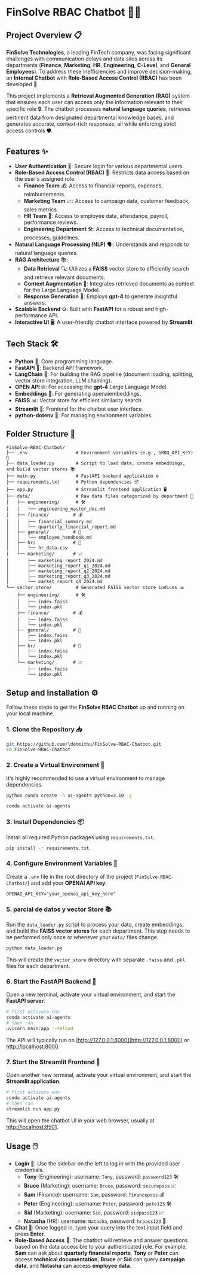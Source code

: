 # FinSolve RBAC Chatbot 🤖💼

## Project Overview 📋
**FinSolve Technologies**, a leading FinTech company, was facing significant challenges with communication delays and data silos across its departments (**Finance**, **Marketing**, **HR**, **Engineering**, **C-Level**, and **General Employees**). To address these inefficiencies and improve decision-making, an **Internal Chatbot** with **Role-Based Access Control (RBAC)** has been developed 🚀.

This project implements a **Retrieval Augmented Generation (RAG)** system that ensures each user can access only the information relevant to their specific role 🔒. The chatbot processes **natural language queries**, retrieves pertinent data from designated departmental knowledge bases, and generates accurate, context-rich responses, all while enforcing strict access controls 🛡️.

## Features ✨
- **User Authentication** 🔑: Secure login for various departmental users.
- **Role-Based Access Control (RBAC)** 🔐: Restricts data access based on the user's assigned role.
  - **Finance Team** 💰: Access to financial reports, expenses, reimbursements.
  - **Marketing Team** 📈: Access to campaign data, customer feedback, sales metrics.
  - **HR Team** 👥: Access to employee data, attendance, payroll, performance reviews.
  - **Engineering Department** 🛠️: Access to technical documentation, processes, guidelines.
- **Natural Language Processing (NLP)** 🗣️: Understands and responds to natural language queries.
- **RAG Architecture** 📚:
  - **Data Retrieval** 🔍: Utilizes a **FAISS** vector store to efficiently search and retrieve relevant documents.
  - **Context Augmentation** 📝: Integrates retrieved documents as context for the Large Language Model.
  - **Response Generation** 💬: Employs **gpt-4** to generate insightful answers.
- **Scalable Backend** ⚙️: Built with **FastAPI** for a robust and high-performance API.
- **Interactive UI** 🖥️: A user-friendly chatbot interface powered by **Streamlit**.

## Tech Stack 🛠️
- **Python** 🐍: Core programming language.
- **FastAPI** 🚀: Backend API framework.
- **LangChain** 🔗: For building the RAG pipeline (document loading, splitting, vector store integration, LLM chaining).
- **OPEN API** 🌐: For accessing the **gpt-4** Large Language Model.
- **Embeddings** 🤖: For generating openaiembeddings.
- **FAISS** 📊: Vector store for efficient similarity search.
- **Streamlit** 📱: Frontend for the chatbot user interface.
- **python-dotenv** 🔧: For managing environment variables.

## Folder Structure 📁
```
FinSolve-RBAC-Chatbot/
├── .env                  # Environment variables (e.g., GROQ_API_KEY) 🔑
├── data_loader.py        # Script to load data, create embeddings, and build vector stores 📚
├── main.py               # FastAPI backend application ⚙️
├── requirements.txt      # Python dependencies 📦
├── app.py                # Streamlit frontend application 🖥️
├── data/                 # Raw data files categorized by department 📂
│   ├── engineering/      # 🛠️
│   │   └── engineering_master_doc.md
│   ├── finance/         # 💰
│   │   ├── financial_summary.md
│   │   └── quarterly_financial_report.md
│   ├── general/         # 🙋
│   │   └── employee_handbook.md
│   ├── hr/              # 👥
│   │   └── hr_data.csv
│   └── marketing/       # 📈
│       ├── marketing_report_2024.md
│       ├── marketing_report_q1_2024.md
│       ├── marketing_report_q2_2024.md
│       ├── marketing_report_q3_2024.md
│       └── market_report_q4_2024.md
└── vector_store/         # Generated FAISS vector store indices 📊
    ├── engineering/      # 🛠️
    │   ├── index.faiss
    │   └── index.pkl
    ├── finance/         # 💰
    │   ├── index.faiss
    │   └── index.pkl
    ├── general/         # 🙋
    │   ├── index.faiss
    │   └── index.pkl
    ├── hr/              # 👥
    │   ├── index.faiss
    │   └── index.pkl
    └── marketing/       # 📈
        ├── index.faiss
        └── index.pkl
```

## Setup and Installation ⚙️
Follow these steps to get the **FinSolve RBAC Chatbot** up and running on your local machine.

### 1. Clone the Repository 📥
```bash
git https://github.com/ldotmithu/FinSolve-RBAC-Chatbot.git
cd FinSolve-RBAC-Chatbot
```

### 2. Create a Virtual Environment 🧪
It's highly recommended to use a virtual environment to manage dependencies.
```bash
python conda create -n ai-agents python=3.10 -y 

conda activate ai-agents 
```

### 3. Install Dependencies 📦
Install all required Python packages using `requirements.txt`.
```bash
pip install -r requirements.txt
```

### 4. Configure Environment Variables 🔧
Create a `.env` file in the root directory of the project (`FinSolve-RBAC-Chatbot/`) and add your **OPENAI API key**:
```
OPENAI_API_KEY="your_openai_api_key_here"

```

### 5. parcial de datos y vector Store 📚
Run the `data_loader.py` script to process your data, create embeddings, and build the **FAISS vector stores** for each department. This step needs to be performed only once or whenever your `data/` files change.
```bash
python data_loader.py
```
This will create the `vector_store` directory with separate `.faiss` and `.pkl` files for each department.

### 6. Start the FastAPI Backend 🚀
Open a new terminal, activate your virtual environment, and start the **FastAPI server**.
```bash
# first activate env
conda activate ai-agents 
# then run 
uvicorn main:app --reload
```
The API will typically run on [http://127.0.0.1:8000](http://127.0.0.1:8000) or [http://localhost:8000](http://localhost:8000).

### 7. Start the Streamlit Frontend 📱
Open another new terminal, activate your virtual environment, and start the **Streamlit application**.
```bash
# first activate env
conda activate ai-agents 
# then run 
streamlit run app.py
```
This will open the chatbot UI in your web browser, usually at [http://localhost:8501](http://localhost:8501).

## Usage 🖱️
- **Login** 🔑: Use the sidebar on the left to log in with the provided user credentials.
  - **Tony** (Engineering): username: `Tony`, password: `password123` 🛠️
  - **Bruce** (Marketing): username: `Bruce`, password: `securepass` 📈
  - **Sam** (Finance): username: `Sam`, password: `financepass` 💰
  - **Peter** (Engineering): username: `Peter`, password: `pete123` 🛠️
  - **Sid** (Marketing): username: `Sid`, password: `sidpass123` 📈
  - **Natasha** (HR): username: `Natasha`, password: `hrpass123` 👥
- **Chat** 💬: Once logged in, type your query into the text input field and press **Enter**.
- **Role-Based Access** 🔐: The chatbot will retrieve and answer questions based on the data accessible to your authenticated role. For example, **Sam** can ask about **quarterly financial reports**, **Tony** or **Peter** can access **technical documentation**, **Bruce** or **Sid** can query **campaign data**, and **Natasha** can access **employee data**.